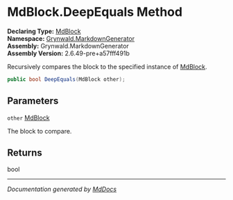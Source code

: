 ﻿<!--  
  <auto-generated>   
    The contents of this file were generated by a tool.  
    Changes to this file may be list if the file is regenerated  
  </auto-generated>   
-->

# MdBlock.DeepEquals Method

**Declaring Type:** [MdBlock](../index.md)  
**Namespace:** [Grynwald.MarkdownGenerator](../../index.md)  
**Assembly:** Grynwald.MarkdownGenerator  
**Assembly Version:** 2.6.49\-pre+a57fff491b

Recursively compares the block to the specified instance of [MdBlock](../index.md).

```csharp
public bool DeepEquals(MdBlock other);
```

## Parameters

`other`  [MdBlock](../index.md)

The block to compare.

## Returns

bool

___

*Documentation generated by [MdDocs](https://github.com/ap0llo/mddocs)*
